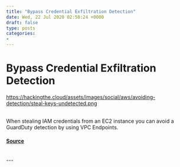 ```yaml
---
title: "Bypass Credential Exfiltration Detection"
date: Wed, 22 Jul 2020 02:58:24 +0000
draft: false
type: posts
categories: 
- 
---
```

# Bypass Credential Exfiltration Detection
https://hackingthe.cloud/assets/images/social/aws/avoiding-detection/steal-keys-undetected.png
<br/>

<br/>
When stealing IAM credentials from an EC2 instance you can avoid a GuardDuty detection by using VPC Endpoints.

#### [Source](https://hackingthe.cloud/aws/avoiding-detection/steal-keys-undetected/)

<br/>
---
